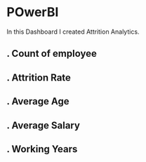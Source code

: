 # POwerBI
In this Dashboard I created Attrition Analytics.
## . Count of employee
## . Attrition Rate
## . Average Age 
## . Average Salary
## . Working Years
